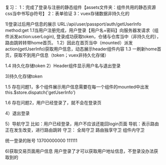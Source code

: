 复习：
1：完成了登录与注册的静态组件【assets文件夹：组件共用的静态资源 css当中书写@符号】
2：表单验证
3：vuex存储数据非持久化的


1)登录过后用户信息的展示
URL:/api/user/passport/auth/getUserInfo method:get
1.1当用户注册完成，用户登录【用户名+密码】向服务器发请求（组件派发action:userLogin),
登录成功获取token，仓储与仓库当中（非持久化的），路由跳转转带home首页。
1.2）因此在首页当中（mounted）派发action(getUserInfo)获取用户信息，动态展示header组件内容
1.3 一刷新home首页，获取不到用户信息（token；vuex非持久化存储）

1.4 持久化存储token
2）Header组件显示用户名与退出登录

3)持久化存储token

1.5 存在问题1，多个组件展示用户信息需要在每一个组件的mounted中出发this.$store.dispatch('getUserInfo')

1.6 存在问题2，用户已经登录了，就不会在登录页

4）退出登录

5）导航守卫
比如：用户已经登录，用户不应该还能回login页面
导航：表示路由正在发生改变，进行路由跳转
守卫：
全局守卫
路由独享守卫
组件内守卫

统一登录的账号
13700000000 111111

6)获取交易页面用户信息
用户登录了才可以获取用户地址信息，不登录没办法获取到的

